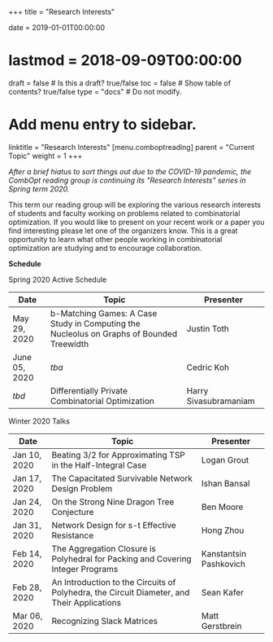 +++
title = "Research Interests"

date = 2019-01-01T00:00:00
# lastmod = 2018-09-09T00:00:00

draft = false  # Is this a draft? true/false
toc = false  # Show table of contents? true/false
type = "docs"  # Do not modify.

# Add menu entry to sidebar.
linktitle = "Research Interests"
[menu.comboptreading]
  parent = "Current Topic"
  weight = 1
+++

_After a brief hiatus to sort things out due to the COVID-19 pandemic, the CombOpt reading group is continuing its "Research Interests" series in Spring term 2020._

This term our reading group will be exploring the various research interests of students and faculty working on problems related to combinatorial optimization. If you would like to present on your recent work or a paper you find interesting please let one of the organizers know. This is a great opportunity to learn what other people working in combinatorial optimization are studying and to encourage collaboration.

__Schedule__

Spring 2020 Active Schedule

| Date | Topic | Presenter |
| - | - | - |
| May 29, 2020 | b-Matching Games: A Case Study in Computing the Nucleolus on Graphs of Bounded Treewidth | Justin Toth |
| June 05, 2020 | _tba_ | Cedric Koh |
| _tbd_ | Differentially Private Combinatorial Optimization                                          | Harry Sivasubramaniam  |



Winter 2020 Talks 

| Date         | Topic                                                                                      | Presenter              |
| ------------ | ------------------------------------------------------------------------------------------ | ---------------------- |
| Jan 10, 2020 | Beating 3/2 for Approximating TSP in the Half-Integral Case                                | Logan Grout            |
| Jan 17, 2020 | The Capacitated Survivable Network Design Problem                                          | Ishan Bansal           |
| Jan 24, 2020 | On the Strong Nine Dragon Tree Conjecture                                                  | Ben Moore              |
| Jan 31, 2020 | Network Design for s-t Effective Resistance                                                | Hong Zhou              |
| Feb 14, 2020 | The Aggregation Closure is Polyhedral for Packing and Covering Integer Programs            | Kanstantsin Pashkovich |
| Feb 28, 2020 | An Introduction to the Circuits of Polyhedra, the Circuit Diameter, and Their Applications | Sean Kafer             |
| Mar 06, 2020 | Recognizing Slack Matrices                                                                 | Matt Gerstbrein        |
